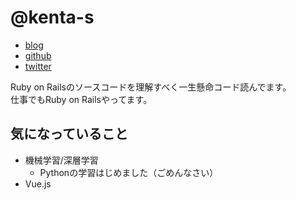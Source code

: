 # @kenta-s

* [blog](http://blog.kenta-s.com/)
* [github](https://github.com/kenta-s)
* [twitter](https://twitter.com/kenta_s_dev)

Ruby on Railsのソースコードを理解すべく一生懸命コード読んでます。  
仕事でもRuby on Railsやってます。

## 気になっていること

* 機械学習/深層学習
  * Pythonの学習はじめました（ごめんなさい）
* Vue.js
